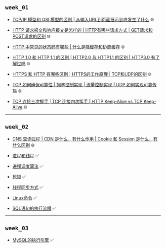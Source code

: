 ## `week_01`
- [TCP/IP 模型和 OSI 模型的区别 | 从输入URL到页面展示到底发生了什么](https://github.com/cherry77-cloud/Rookie2025-04/blob/main/week_01/day_01.md) 🌐

- [HTTP 请求报文和响应报文是怎样的 | HTTP有哪些请求方式 | GET请求和POST请求的区别](https://github.com/cherry77-cloud/Rookie2025-04/blob/main/week_01/day_02.md) 🌐

- [HTTP 中常见的状态码有哪些 | 什么是强缓存和协商缓存](https://github.com/cherry77-cloud/Rookie2025-04/blob/main/week_01/day_03.md) 🌐

- [HTTP 1.0 和 HTTP 1.1 的区别 | HTTP2.0 与 HTTP1.1 的区别 | HTTP3.0 有了解过吗](https://github.com/cherry77-cloud/Rookie2025-04/blob/main/week_01/day_04.md) 🌐

- [HTTPS 和 HTTP 有哪些区别 | HTTPS的工作原理 | TCP和UDP的区别](https://github.com/cherry77-cloud/Rookie2025-04/blob/main/week_01/day_05.md) 🌐

- [TCP 如何确保可靠性 | 拥塞控制实现 | 流量控制实现 | UDP 如何实现可靠传输](https://github.com/cherry77-cloud/Rookie2025-04/blob/main/week_01/day_06.md) 🌐
  
- [TCP 连接三次握手 | TCP 连接四次挥手 | HTTP Keep-Alive vs TCP Keep-Alive](https://github.com/cherry77-cloud/Rookie2025-04/blob/main/week_01/day_07.md) 🌐


---


## `week_02`
- [DNS 查询过程 | CDN 是什么，有什么作用 | Cookie 和 Session 是什么，有什么区别](https://github.com/cherry77-cloud/Rookie2025-04/blob/main/week_02/day_08.md) 🌐
  
- [进程和线程](https://github.com/cherry77-cloud/Rookie2025-04/blob/main/week_02/day_09.md) ✅
  
- [进程调度算法](https://github.com/cherry77-cloud/Rookie2025-04/blob/main/week_02/day_10.md) ✅
  
- [死锁](https://github.com/cherry77-cloud/Rookie2025-04/blob/main/week_02/day_11.md) ✅
  
- [线程同步方式](https://github.com/cherry77-cloud/Rookie2025-04/blob/main/week_02/day_12.md) ✅
  
- [Linux命令](https://github.com/cherry77-cloud/Rookie2025-04/blob/main/week_02/day_13.md) ✅
  
- [SQL语句的执行流程](https://github.com/cherry77-cloud/Rookie2025-04/blob/main/week_02/day_14.md) ✅

---

## `week_03`
- [MySQL的执行引擎](https://github.com/cherry77-cloud/Rookie2025-04/blob/main/week_03/day_15.md) ✅
